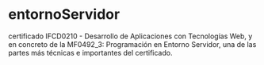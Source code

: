 # entornoServidor
certificado IFCD0210 - Desarrollo de Aplicaciones con Tecnologías Web, y en concreto de la MF0492_3: Programación en Entorno Servidor, una de las partes más técnicas e importantes del certificado.

